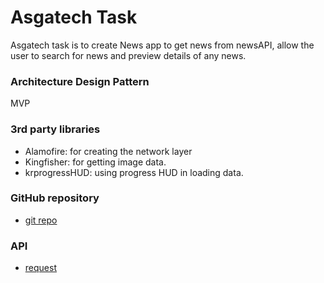 # Asgatech Task

Asgatech task is to create News app to get news from newsAPI, allow the user to search for news and preview details of any news.
### Architecture Design Pattern 
MVP

### 3rd party libraries 
- Alamofire: for creating the network layer
- Kingfisher: for getting image data.
- krprogressHUD: using progress HUD in loading data.


###  GitHub repository

- [git repo](https://github.com/Shorouk278/AsgatechNewsTask.git/) 

### API
- [request](https://newsapi.org/v2/everything?q=Apple&from=2021-07-28&sortBy=popularity&apiKey=API_KEY&page=20)


